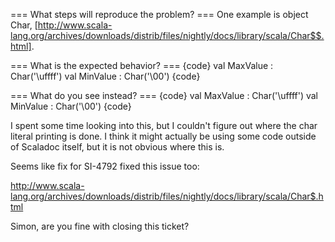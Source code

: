 === What steps will reproduce the problem? ===
One example is object Char, [http://www.scala-lang.org/archives/downloads/distrib/files/nightly/docs/library/scala/Char$$.html].

=== What is the expected behavior? ===
{code}
  val MaxValue : Char('\uffff')
  val MinValue : Char('\00') 
{code}

=== What do you see instead? ===
{code}
  val MaxValue : Char(\'\uffff\')
  val MinValue : Char(\'\00\') 
{code}

I spent some time looking into this, but I couldn't figure out where the char literal printing is done. I think it might actually be using some code outside of Scaladoc itself, but it is not obvious where this is.

Seems like fix for SI-4792 fixed this issue too:

http://www.scala-lang.org/archives/downloads/distrib/files/nightly/docs/library/scala/Char$.html

Simon, are you fine with closing this ticket?
